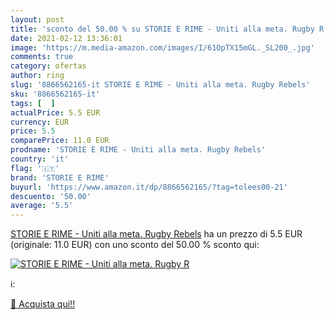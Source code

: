 ```yaml
---
layout: post
title: 'sconto del 50.00 % su STORIE E RIME - Uniti alla meta. Rugby R  '
date: 2021-02-12 13:36:01
image: 'https://m.media-amazon.com/images/I/61OpTX15mGL._SL200_.jpg'
comments: true
category: ofertas
author: ring
slug: '8866562165-it STORIE E RIME - Uniti alla meta. Rugby Rebels'
sku: '8866562165-it'
tags: [  ]
actualPrice: 5.5 EUR
currency: EUR
price: 5.5
comparePrice: 11.0 EUR
prodname: 'STORIE E RIME - Uniti alla meta. Rugby Rebels'
country: 'it'
flag: '🇮🇹'
brand: 'STORIE E RIME'
buyurl: 'https://www.amazon.it/dp/8866562165/?tag=tolees00-21'
descuento: '50.00'
average: '5.5'
---
```


[STORIE E RIME - Uniti alla meta. Rugby Rebels](https://www.amazon.it/dp/8866562165/?tag=tolees00-21) ha un prezzo di 5.5 EUR (originale: 11.0 EUR) con uno sconto del 50.00 % sconto qui:

[![STORIE E RIME - Uniti alla meta. Rugby R](https://m.media-amazon.com/images/I/61OpTX15mGL._SL200_.jpg)](https://www.amazon.it/dp/8866562165/?tag=tolees00-21)

ℹ️:


[🛒 Acquista qui!!](https://www.amazon.it/dp/8866562165/?tag=tolees00-21)
